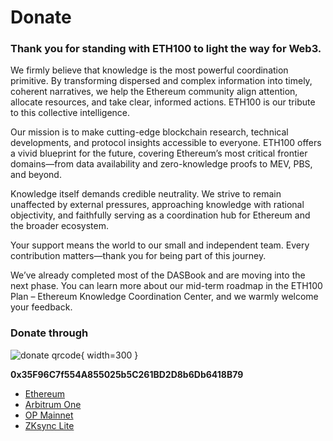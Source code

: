 # Donate

### Thank you for standing with ETH100 to light the way for Web3.

We firmly believe that knowledge is the most powerful coordination primitive. By transforming dispersed and complex information into timely, coherent narratives, we help the Ethereum community align attention, allocate resources, and take clear, informed actions. ETH100 is our tribute to this collective intelligence.

Our mission is to make cutting-edge blockchain research, technical developments, and protocol insights accessible to everyone. ETH100 offers a vivid blueprint for the future, covering Ethereum’s most critical frontier domains—from data availability and zero-knowledge proofs to MEV, PBS, and beyond.

Knowledge itself demands credible neutrality. We strive to remain unaffected by external pressures, approaching knowledge with rational objectivity, and faithfully serving as a coordination hub for Ethereum and the broader ecosystem.

Your support means the world to our small and independent team. Every contribution matters—thank you for being part of this journey.

We’ve already completed most of the DASBook and are moving into the next phase. You can learn more about our mid-term roadmap in the ETH100 Plan – Ethereum Knowledge Coordination Center, and we warmly welcome your feedback.

### Donate through

![donate qrcode](/qrcode.png){ width=300 }

**0x35F96C7f554A855025b5C261BD2D8b6Db6418B79**

- [Ethereum](https://etherscan.io/address/0x35F96C7f554A855025b5C261BD2D8b6Db6418B79)
- [Arbitrum One](https://arbiscan.io/address/0x35F96C7f554A855025b5C261BD2D8b6Db6418B79)
- [OP Mainnet](https://optimistic.etherscan.io/address/0x35F96C7f554A855025b5C261BD2D8b6Db6418B79)
- [ZKsync Lite](https://zkscan.io/explorer/accounts/0x35F96C7f554A855025b5C261BD2D8b6Db6418B79)